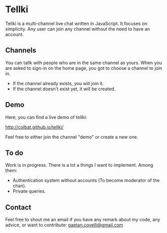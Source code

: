 Tellki
======

Tellki is a multi-channel live chat written in JavaScript.
It focuses on simplicity. Any user can join any channel without the need to have an account.

Channels
--------

You can tallk with people who are in the same channel as yours.
When you are asked to sign-in on the home page, you got to choose a channel to join in.
* If the channel already exists, you will join it.
* If the channel doesn't exist yet, it will be created.

Demo
----

Here, you can find a live demo of tellki:

http://colbat.github.io/tellki/

Feel free to either join the channel "demo" or create a new one.

To do
-----

Work is in progress. There is a lot a things I want to implement. Among them:

* Authentication system without accounts (To become moderator of the chan).
* Private queries.

Contact
-------

Feel free to shout me an email if you have any remark about my code, any advice, or want to contribute: 
gaetan.covelli@gmail.com


